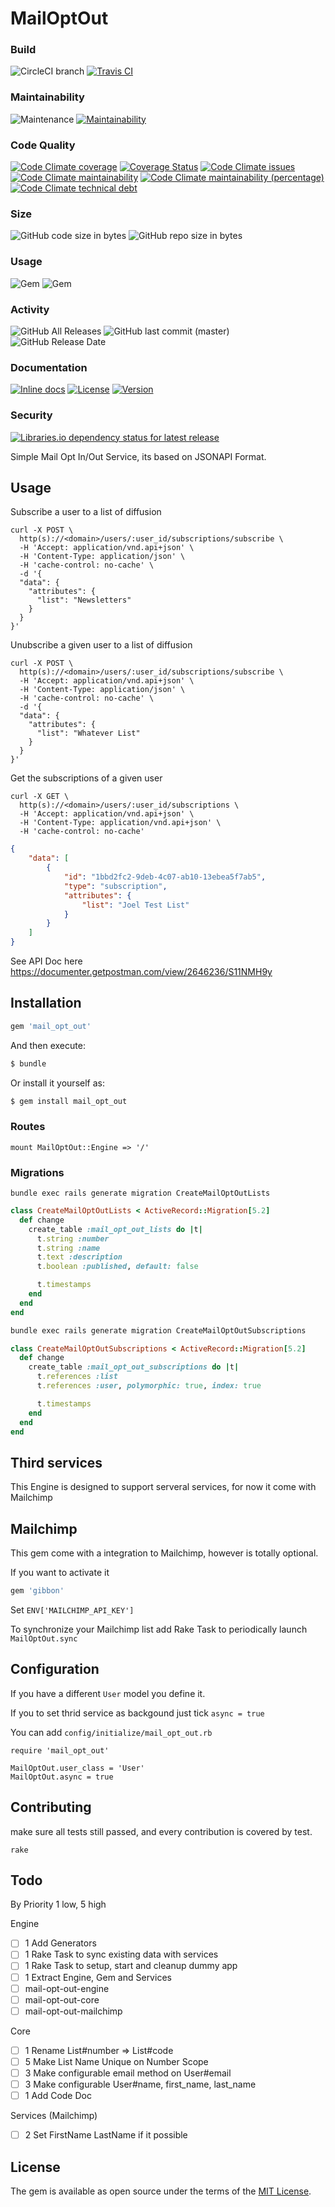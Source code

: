 # MailOptOut

### Build

![CircleCI branch](https://img.shields.io/circleci/project/github/ImpactMapper/mail_opt_out/master.svg)
[![Travis CI](https://img.shields.io/travis/ImpactMapper/mail_opt_out.svg?branch=master)](https://travis-ci.org/ImpactMapper/mail_opt_out)

### Maintainability

![Maintenance](https://img.shields.io/maintenance/yes/2019.svg)
[![Maintainability](https://api.codeclimate.com/v1/badges/51aa08d8908ab501d537/maintainability)](https://codeclimate.com/github/ImpactMapper/mail_opt_out/maintainability)

### Code Quality 

[![Code Climate coverage](https://img.shields.io/codeclimate/coverage/ImpactMapper/mail_opt_out.svg)](https://codeclimate.com/github/ImpactMapper/mail_opt_out)
[![Coverage Status](https://coveralls.io/repos/github/ImpactMapper/mail_opt_out/badge.svg?branch=master)](https://coveralls.io/github/ImpactMapper/mail_opt_out?branch=master)
[![Code Climate issues](https://img.shields.io/codeclimate/issues/ImpactMapper/mail_opt_out.svg)](https://codeclimate.com/github/ImpactMapper/mail_opt_out/issues)
[![Code Climate maintainability](https://img.shields.io/codeclimate/maintainability/ImpactMapper/mail_opt_out.svg)](https://codeclimate.com/github/ImpactMapper/mail_opt_out/progress/maintainability)
[![Code Climate maintainability (percentage)](https://img.shields.io/codeclimate/maintainability-percentage/ImpactMapper/mail_opt_out.svg)](https://codeclimate.com/github/ImpactMapper/mail_opt_out/code)
[![Code Climate technical debt](https://img.shields.io/codeclimate/tech-debt/ImpactMapper/mail_opt_out.svg)](https://codeclimate.com/github/ImpactMapper/mail_opt_out/trends/technical_debt)

### Size 

![GitHub code size in bytes](https://img.shields.io/github/languages/code-size/ImpactMapper/mail_opt_out.svg)
![GitHub repo size in bytes](https://img.shields.io/github/repo-size/ImpactMapper/mail_opt_out.svg)

### Usage 

![Gem](https://img.shields.io/gem/dv/mail_opt_out/0.1.0.svg)
![Gem](https://img.shields.io/gem/v/mail_opt_out.svg)
  
### Activity

![GitHub All Releases](https://img.shields.io/github/downloads/ImpactMapper/mail_opt_out/total.svg)
![GitHub last commit (master)](https://img.shields.io/github/last-commit/ImpactMapper/mail_opt_out/master.svg)
![GitHub Release Date](https://img.shields.io/github/release-date/ImpactMapper/mail_opt_out.svg)

### Documentation 
  
[![Inline docs](http://inch-ci.org/github/ImpactMapper/mail_opt_out.svg?branch=master)](http://inch-ci.org/github/ImpactMapper/mail_opt_out)
[![License](https://img.shields.io/badge/license-MIT-brightgreen.svg?style=flat-square)](http://opensource.org/licenses/MIT)
[![Version](https://img.shields.io/gem/v/vcr.svg?style=flat-square)](https://rubygems.org/gems/mail_opt_out)

### Security 

[![Libraries.io dependency status for latest release](https://img.shields.io/librariesio/release/ImpactMapper/mail_opt_out.svg)](https://libraries.io/github/ImpactMapper/mail_opt_out)

Simple Mail Opt In/Out Service, its based on JSONAPI Format.

## Usage

Subscribe a user to a list of diffusion 

```shell
curl -X POST \
  http(s)://<domain>/users/:user_id/subscriptions/subscribe \
  -H 'Accept: application/vnd.api+json' \
  -H 'Content-Type: application/json' \
  -H 'cache-control: no-cache' \
  -d '{
  "data": {
    "attributes": {
      "list": "Newsletters"
    }
  }
}'
```

Unubscribe a given user to a list of diffusion 

```shell
curl -X POST \
  http(s)://<domain>/users/:user_id/subscriptions/subscribe \
  -H 'Accept: application/vnd.api+json' \
  -H 'Content-Type: application/json' \
  -H 'cache-control: no-cache' \
  -d '{
  "data": {
    "attributes": {
      "list": "Whatever List"
    }
  }
}'
```

Get the subscriptions of a given user


```shell
curl -X GET \
  http(s)://<domain>/users/:user_id/subscriptions \
  -H 'Accept: application/vnd.api+json' \
  -H 'Content-Type: application/vnd.api+json' \
  -H 'cache-control: no-cache'
```

```json
{
    "data": [
        {
            "id": "1bbd2fc2-9deb-4c07-ab10-13ebea5f7ab5",
            "type": "subscription",
            "attributes": {
                "list": "Joel Test List"
            }
        }
    ]
}
```

See API Doc here https://documenter.getpostman.com/view/2646236/S11NMH9y

## Installation

```ruby
gem 'mail_opt_out'
```

And then execute:
```bash
$ bundle
```

Or install it yourself as:
```bash
$ gem install mail_opt_out
```

### Routes 

```shell
mount MailOptOut::Engine => '/'
```

### Migrations

`bundle exec rails generate migration CreateMailOptOutLists`

```ruby
class CreateMailOptOutLists < ActiveRecord::Migration[5.2]
  def change
    create_table :mail_opt_out_lists do |t|
      t.string :number
      t.string :name
      t.text :description
      t.boolean :published, default: false

      t.timestamps
    end
  end
end
```

```bash
bundle exec rails generate migration CreateMailOptOutSubscriptions
```

```ruby
class CreateMailOptOutSubscriptions < ActiveRecord::Migration[5.2]
  def change
    create_table :mail_opt_out_subscriptions do |t|
      t.references :list
      t.references :user, polymorphic: true, index: true

      t.timestamps
    end
  end
end
```

## Third services 

This Engine is designed to support serveral services, for now it come with Mailchimp

## Mailchimp

This gem come with a integration to Mailchimp, however is totally optional.

If you want to activate it 

```ruby
gem 'gibbon'
```

Set `ENV['MAILCHIMP_API_KEY']`

To synchronize your Mailchimp list add Rake Task to periodically launch `MailOptOut.sync`

## Configuration 

If you have a different `User` model you define it.

If you to set thrid service as backgound just tick `async = true`

You can add `config/initialize/mail_opt_out.rb`

```
require 'mail_opt_out'

MailOptOut.user_class = 'User'
MailOptOut.async = true
```

## Contributing

make sure all tests still passed, and every contribution is covered by test.

`rake`

## Todo

By Priority 1 low, 5 high

Engine
- [ ] 1 Add Generators 
- [ ] 1 Rake Task to sync existing data with services 
- [ ] 1 Rake Task to setup, start and cleanup dummy app 
- [ ] 1 Extract Engine, Gem and Services 
- [ ] mail-opt-out-engine
- [ ] mail-opt-out-core
- [ ] mail-opt-out-mailchimp

Core 
- [ ] 1 Rename List#number => List#code
- [ ] 5 Make List Name Unique on Number Scope
- [ ] 3 Make configurable email method on User#email
- [ ] 3 Make configurable User#name, first_name, last_name
- [ ] 1 Add Code Doc

Services (Mailchimp)
- [ ] 2 Set FirstName LastName if it possible 

## License

The gem is available as open source under the terms of the [MIT License](https://opensource.org/licenses/MIT).


